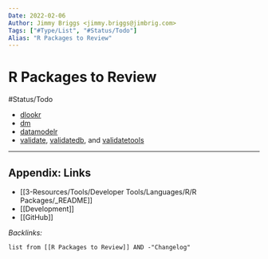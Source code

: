 ```yaml
---
Date: 2022-02-06
Author: Jimmy Briggs <jimmy.briggs@jimbrig.com>
Tags: ["#Type/List", "#Status/Todo"]
Alias: "R Packages to Review"
---
```


# R Packages to Review

#Status/Todo 

- [dlookr](https://github.com/choonghyunryu/dlookr)
- [dm](https://github.com/cynkra/dm)
- [datamodelr](https://github.com/bergant/datamodelr)
- [validate](https://github.com/data-cleaning/validate), [validatedb](https://github.com/data-cleaning/validatedb), and [validatetools](https://github.com/data-cleaning/validatetools)


***

## Appendix: Links

- [[3-Resources/Tools/Developer Tools/Languages/R/R Packages/_README]]
- [[Development]]
- [[GitHub]] 

*Backlinks:*

```dataview
list from [[R Packages to Review]] AND -"Changelog"
```